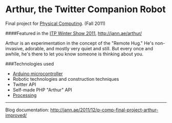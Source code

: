# Arthur, the Twitter Companion Robot

Final project for [Physical Computing](http://itp.nyu.edu/physcomp/). (Fall 2011)

####Featured in the [ITP Winter Show 2011](http://itp.nyu.edu/shows/winter2011/), <http://jann.ae/arthur/>

Arthur is an experimentation in the concept of the "Remote Hug." He's non-invasive, adorable, and mostly very quiet and still.  But every once and awhile, he's there to let you know someone is thinking about you.

###Technologies used

* [Arduino microcontroller](http://www.arduino.cc/)
* Robotic technologies and construction techniques
* Twitter API
* Self-made PHP "Arthur" API
* [Processing](http://processing.org/)

- - - - 
Blog documentation: <http://jann.ae/2011/12/p-comp-final-project-arthur-improved/>


